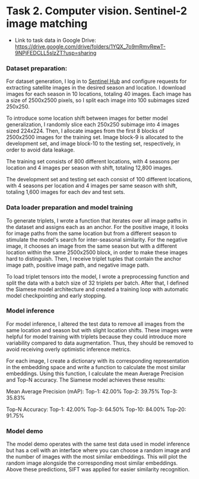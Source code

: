 # Task 2. Computer vision. Sentinel-2 image matching

- Link to task data in Google Drive: https://drive.google.com/drive/folders/1YQX_7o9mRmvRewT-9NPjFEDCLL5slzZT?usp=sharing

### Dataset preparation:
For dataset generation, I log in to [Sentinel Hub](https://www.sentinel-hub.com/) and configure requests for extracting satellite 
images in the desired season and location. I download images for each season in 10 locations, 
totaling 40 images. Each image has a size of 2500x2500 pixels, so I split each image into 100 
subimages sized 250x250.

To introduce some location shift between images for better model generalization, I randomly 
slice each 250x250 subimage into 4 images sized 224x224. Then, I allocate images from the 
first 8 blocks of 2500x2500 images for the training set. Image block-9 is allocated to the 
development set, and image block-10 to the testing set, respectively, in order to avoid data 
leakage.

The training set consists of 800 different locations, with 4 seasons per location and 4 images 
per season with shift, totaling 12,800 images.

The development set and testing set each consist of 100 different locations, with 4 seasons per 
location and 4 images per same season with shift, totaling 1,600 images for each dev and test sets.

### Data loader preparation and model training

To generate triplets, I wrote a function that iterates over all image paths in the dataset and assigns 
each as an anchor. For the positive image, it looks for image paths from the same location but from a 
different season to stimulate the model's search for inter-seasonal similarity. For the negative image, 
it chooses an image from the same season but with a different location within the same 2500x2500 block, 
in order to make these images hard to distinguish. Then, I receive triplet tuples that contain the anchor 
image path, positive image path, and negative image path.

To load triplet tensors into the model, I wrote a preprocessing function and split the data with a batch 
size of 32 triplets per batch. After that, I defined the Siamese model architecture and created a training 
loop with automatic model checkpointing and early stopping.

### Model inference
For model inference, I altered the test data to remove all images from the same location and season but 
with slight location shifts. These images were helpful for model training with triplets because they 
could introduce more variability compared to data augmentation. Thus, they should be removed to avoid 
receiving overly optimistic inference metrics.

For each image, I create a dictionary with its corresponding representation in the embedding space and 
write a function to calculate the most similar embeddings. Using this function, I calculate the 
mean Average Precision and Top-N accuracy. The Siamese model achieves these results:

Mean Average Precision (mAP):
Top-1: 42.00%
Top-2: 39.75%
Top-3: 35.83%

Top-N Accuracy:
Top-1: 42.00%
Top-3: 64.50%
Top-10: 84.00%
Top-20: 91.75%

### Model demo
The model demo operates with the same test data used in model inference but has a cell with an interface 
where you can choose a random image and the number of images with the most similar embeddings. 
This will plot the random image alongside the corresponding most similar embeddings. 
Above these predictions, SIFT was applied for easier similarity recognition.


